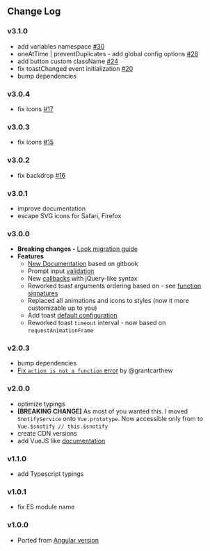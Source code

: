 ## Change Log

### v3.1.0
  - add variables namespace [#30](https://github.com/artemsky/vue-snotify/issues/30)
  - oneAtTime | preventDuplicates - add global config options [#28](https://github.com/artemsky/vue-snotify/issues/28)
  - add button custom className [#24](https://github.com/artemsky/vue-snotify/issues/24)
  - fix toastChanged event initialization [#20](https://github.com/artemsky/vue-snotify/issues/20)
  - bump dependencies

### v3.0.4
  - fix icons [#17](https://github.com/artemsky/vue-snotify/issues/15)
### v3.0.3
  - fix icons [#15](https://github.com/artemsky/vue-snotify/issues/15)
### v3.0.2
  - fix backdrop [#16](https://github.com/artemsky/vue-snotify/issues/16)
### v3.0.1
  - improve documentation
  - escape SVG icons for Safari, Firefox
### v3.0.0
- **Breaking changes -** [Look migration guide](https://artemsky.github.io/vue-snotify/documentation/essentials/upgrade.html)
- **Features**
  - [New Documentation](https://artemsky.github.io/vue-snotify/documentation) based on gitbook
  - Prompt input [validation](https://artemsky.github.io/vue-snotify/documentation/essentials/examples.html#prompt--validation)
  - New [callbacks](https://artemsky.github.io/vue-snotify/documentation/api/callbacks.html) with jQuery-like syntax
  - Reworked toast arguments ordering based on - see [function signatures](https://artemsky.github.io/vue-snotify/documentation/api/snotify.html)
  - Replaced all animations and icons to styles (now it more customizable up to you)
  - Add toast [default configuration](https://artemsky.github.io/vue-snotify/documentation/api/options.html)
  - Reworked toast `timeout` interval - now based on `requestAnimationFrame`

### v2.0.3
  - bump dependencies
  - [Fix `action is not a function` error](https://github.com/artemsky/vue-snotify/pull/3) by @grantcarthew

### v2.0.0
  - optimize typings
  - **[BREAKING CHANGE]** As most of you wanted this. I moved `SnotifyService` onto `Vue.prototype`. Now accessible only from to `Vue.$snotify // this.$snotify`
  - create CDN versions
  - add VueJS like [documentation](https://artemsky.github.io/vue-snotify/documentation)
### v1.1.0
  - add Typescript typings
  
### v1.0.1
  - fix ES module name

### v1.0.0
  - Ported from [Angular version](https://github.com/artemsky/ng-snotify/)
